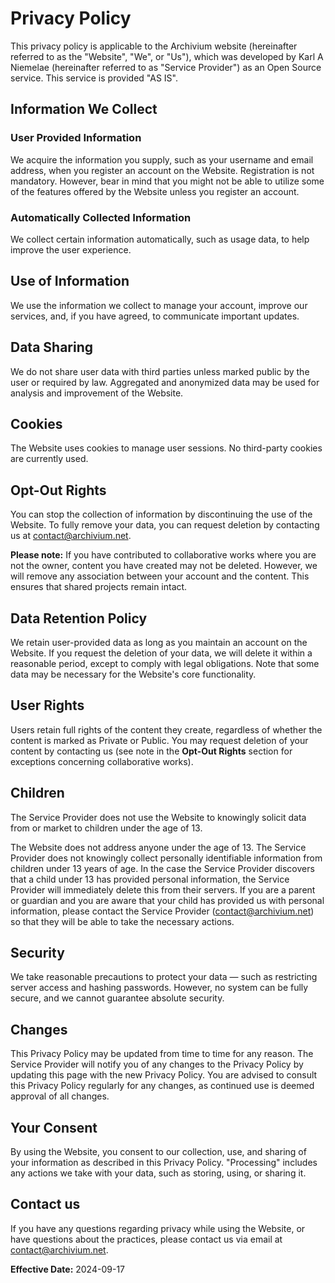 # Privacy Policy

This privacy policy is applicable to the Archivium website (hereinafter referred to as the "Website", "We", or "Us"), which was developed by Karl A Niemelae (hereinafter referred to as "Service Provider") as an Open Source service. This service is provided "AS IS".

## Information We Collect
### User Provided Information

We acquire the information you supply, such as your username and email address, when you register an account on the Website. Registration is not mandatory. However, bear in mind that you might not be able to utilize some of the features offered by the Website unless you register an account.

### Automatically Collected Information

We collect certain information automatically, such as usage data, to help improve the user experience.

## Use of Information

We use the information we collect to manage your account, improve our services, and, if you have agreed, to communicate important updates.

## Data Sharing

We do not share user data with third parties unless marked public by the user or required by law. Aggregated and anonymized data may be used for analysis and improvement of the Website.

## Cookies

The Website uses cookies to manage user sessions. No third-party cookies are currently used.

## Opt-Out Rights

You can stop the collection of information by discontinuing the use of the Website. To fully remove your data, you can request deletion by contacting us at [contact@archivium.net](mailto:contact@archivium.net).

**Please note:** If you have contributed to collaborative works where you are not the owner, content you have created may not be deleted. However, we will remove any association between your account and the content. This ensures that shared projects remain intact.

## Data Retention Policy

We retain user-provided data as long as you maintain an account on the Website. If you request the deletion of your data, we will delete it within a reasonable period, except to comply with legal obligations. Note that some data may be necessary for the Website's core functionality.

## User Rights

Users retain full rights of the content they create, regardless of whether the content is marked as Private or Public. You may request deletion of your content by contacting us (see note in the **Opt-Out Rights** section for exceptions concerning collaborative works).

## Children

The Service Provider does not use the Website to knowingly solicit data from or market to children under the age of 13.

The Website does not address anyone under the age of 13. The Service Provider does not knowingly collect personally identifiable information from children under 13 years of age. In the case the Service Provider discovers that a child under 13 has provided personal information, the Service Provider will immediately delete this from their servers. If you are a parent or guardian and you are aware that your child has provided us with personal information, please contact the Service Provider (contact@archivium.net) so that they will be able to take the necessary actions.

## Security

We take reasonable precautions to protect your data — such as restricting server access and hashing passwords. However, no system can be fully secure, and we cannot guarantee absolute security.

## Changes

This Privacy Policy may be updated from time to time for any reason. The Service Provider will notify you of any changes to the Privacy Policy by updating this page with the new Privacy Policy. You are advised to consult this Privacy Policy regularly for any changes, as continued use is deemed approval of all changes.

## Your Consent

By using the Website, you consent to our collection, use, and sharing of your information as described in this Privacy Policy. "Processing" includes any actions we take with your data, such as storing, using, or sharing it.

## Contact us

If you have any questions regarding privacy while using the Website, or have questions about the practices, please contact us via email at [contact@archivium.net](mailto:contact@archivium.net).

**Effective Date:** 2024-09-17